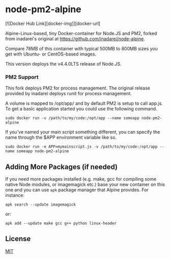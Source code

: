 # node-pm2-alpine

[![Docker Hub Link][docker-img]][docker-url]

Alpine-Linux-based, tiny Docker-container for Node.JS and PM2, forked from inadarei's original at https://github.com/inadarei/node-alpine.

Compare 78MB of this container with typical 500MB to 800MB sizes you get with Ubuntu- or CentOS-based images.

This version deploys the v4.4.0LTS release of Node.JS.

### PM2 Support

This fork deploys PM2 for process management. The original release provided by inadarei deploys runit for process management.

A volume is mapped to /opt/app/ and by default PM2 is setup to call app.js. To get a basic application started you could use the following command.

```
sudo docker run -v /path/to/my/code:/opt/app --name someapp node-pm2-alpine
``` 

If you've named your main script something different, you can specify the name through the $APP environment variable like so.

```
sudo docker run -e APP=mymainscript.js -v /path/to/my/code:/opt/app --name someapp node-pm2-alpine
```

## Adding More Packages (if needed)

If you need more packages installed (e.g. make, gcc for compiling some native Node modules, or imagemagick etc.) base your new container on this one and you can use `apk` package manager that Alpine provides. For instance:

```
apk search --update imagemagick
```

or:

```
apk add --update make gcc g++ python linux-header
```

## License

[MIT](LICENSE)
